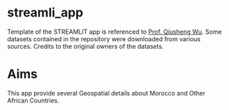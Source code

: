 # streamli_app

Template of the STREAMLIT app is referenced to [Prof. Qiusheng Wu](https://github.com/giswqs).
Some datasets contained in the repository were downloaded from various sources. Credits to the original owners of the datasets.

# Aims

This app provide several Geospatial details about Morocco and Other African Countries.
